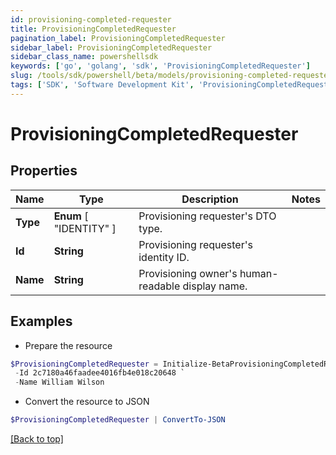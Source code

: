 ```yaml
---
id: provisioning-completed-requester
title: ProvisioningCompletedRequester
pagination_label: ProvisioningCompletedRequester
sidebar_label: ProvisioningCompletedRequester
sidebar_class_name: powershellsdk
keywords: ['go', 'golang', 'sdk', 'ProvisioningCompletedRequester'] 
slug: /tools/sdk/powershell/beta/models/provisioning-completed-requester
tags: ['SDK', 'Software Development Kit', 'ProvisioningCompletedRequester']
---
```



# ProvisioningCompletedRequester

## Properties

Name | Type | Description | Notes
------------ | ------------- | ------------- | -------------
**Type** |   **Enum** [  "IDENTITY" ] | Provisioning requester&#39;s DTO type. | 
**Id** |  **String** | Provisioning requester&#39;s identity ID. | 
**Name** |  **String** | Provisioning owner&#39;s human-readable display name. | 

## Examples

- Prepare the resource
```powershell
$ProvisioningCompletedRequester = Initialize-BetaProvisioningCompletedRequester  -Type IDENTITY `
 -Id 2c7180a46faadee4016fb4e018c20648 `
 -Name William Wilson
```

- Convert the resource to JSON
```powershell
$ProvisioningCompletedRequester | ConvertTo-JSON
```


[[Back to top]](#) 

